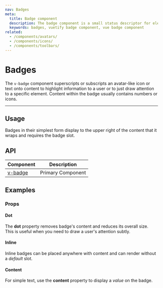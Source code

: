 ```yaml
---
nav: Badges
meta:
  title: Badge component
  description: The badge component is a small status descriptor for elements. This typically contains a small number or short set of characters.
  keywords: badges, vuetify badge component, vue badge component
related:
  - /components/avatars/
  - /components/icons/
  - /components/toolbars/
---
```


# Badges

The `v-badge` component superscripts or subscripts an avatar-like icon or text onto content to highlight information to a user or to just draw attention to a specific element. Content within the badge usually contains numbers or icons.

<!-- ![Badge Entry](https://cdn.vuetifyjs.com/docs/images/components-temp/v-badge/v-badge-entry.png) -->

---

## Usage

Badges in their simplest form display to the upper right of the content that it wraps and requires the badge slot.

<usage name="v-badge" />

<entry />

## API

| Component | Description |
| - | - |
| [v-badge](/api/v-badge/) | Primary Component |

<api-inline hide-links />

## Examples

### Props

#### Dot

The **dot** property removes badge's content and reduces its overall size. This is useful when you need to draw a user's attention subtly.

<example file="v-badge/prop-dot" />

#### Inline

Inline badges can be placed anywhere with content and can render without a *default* slot.

<example file="v-badge/prop-inline" />

#### Content

For simple text, use the **content** property to display a *value* on the badge.

<example file="v-badge/prop-content" />
